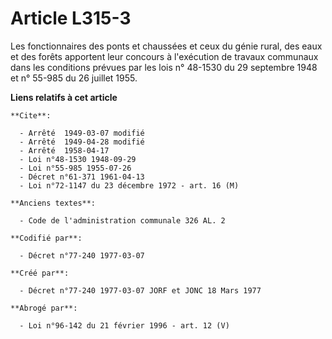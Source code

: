 # Article L315-3

Les fonctionnaires des ponts et chaussées et ceux du génie rural, des eaux et des forêts apportent leur concours à
l'exécution de travaux communaux dans les conditions prévues par les lois n° 48-1530 du 29 septembre 1948 et n° 55-985 du 26
juillet 1955.

**Liens relatifs à cet article**

	**Cite**:

	  - Arrêté  1949-03-07 modifié
	  - Arrêté  1949-04-28 modifié
	  - Arrêté  1958-04-17
	  - Loi n°48-1530 1948-09-29
	  - Loi n°55-985 1955-07-26
	  - Décret n°61-371 1961-04-13
	  - Loi n°72-1147 du 23 décembre 1972 - art. 16 (M)

	**Anciens textes**:

	  - Code de l'administration communale 326 AL. 2

	**Codifié par**:

	  - Décret n°77-240 1977-03-07

	**Créé par**:

	  - Décret n°77-240 1977-03-07 JORF et JONC 18 Mars 1977

	**Abrogé par**:

	  - Loi n°96-142 du 21 février 1996 - art. 12 (V)

